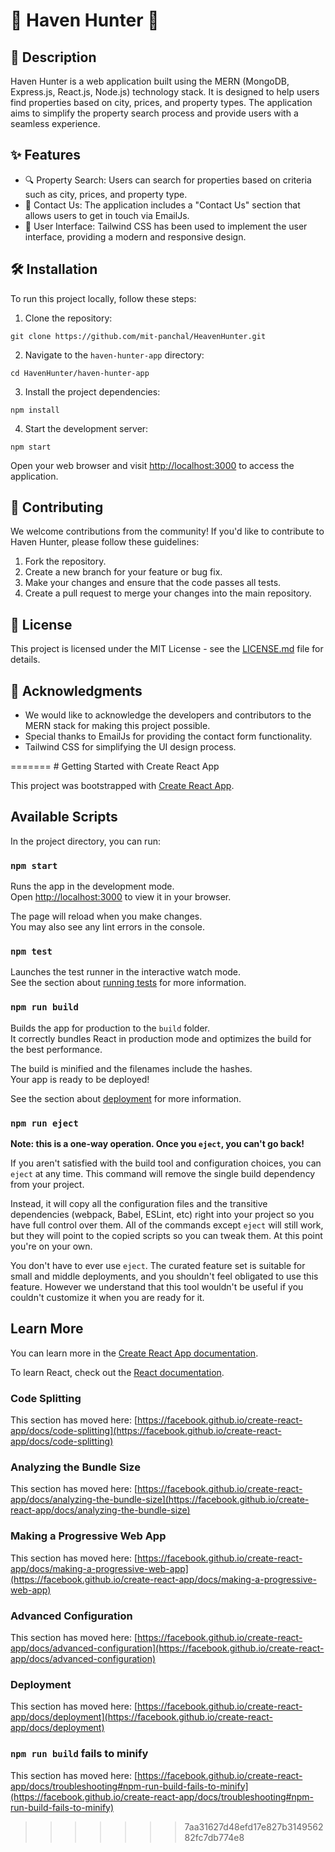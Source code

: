 <body>

  <h1>🏡 Haven Hunter 🏡</h1>

  <h2>📝 Description</h2>

  <p>Haven Hunter is a web application built using the MERN (MongoDB, Express.js, React.js, Node.js) technology stack.
    It is designed to help users find properties based on city, prices, and property types. The application aims to
    simplify the property search process and provide users with a seamless experience.</p>

  <h2>✨ Features</h2>

  <ul>
    <li>🔍 Property Search: Users can search for properties based on criteria such as city, prices, and property type.</li>
    <li>📧 Contact Us: The application includes a "Contact Us" section that allows users to get in touch via EmailJs.</li>
    <li>🎨 User Interface: Tailwind CSS has been used to implement the user interface, providing a modern and responsive
      design.</li>
  </ul>

  <h2>🛠️ Installation</h2>

  <p>To run this project locally, follow these steps:</p>

  <ol>
    <li>Clone the repository:</li>
  </ol>

  <pre><code>git clone https://github.com/mit-panchal/HeavenHunter.git</code></pre>

  <ol start="2">
    <li>Navigate to the <code>haven-hunter-app</code> directory:</li>
  </ol>

  <pre><code>cd HavenHunter/haven-hunter-app</code></pre>

  <ol start="3">
    <li>Install the project dependencies:</li>
  </ol>

  <pre><code>npm install</code></pre>

  <ol start="4">
    <li>Start the development server:</li>
  </ol>

  <pre><code>npm start</code></pre>

  <p>Open your web browser and visit <a href="http://localhost:3000">http://localhost:3000</a> to access the
    application.</p>

  <h2>🤝 Contributing</h2>

  <p>We welcome contributions from the community! If you'd like to contribute to Haven Hunter, please follow these
    guidelines:</p>

  <ol>
    <li>Fork the repository.</li>
    <li>Create a new branch for your feature or bug fix.</li>
    <li>Make your changes and ensure that the code passes all tests.</li>
    <li>Create a pull request to merge your changes into the main repository.</li>
  </ol>

  <h2>📄 License</h2>

  <p>This project is licensed under the MIT License - see the <a href="LICENSE.md">LICENSE.md</a> file for details.
  </p>

  <h2>🙏 Acknowledgments</h2>

  <ul>
    <li>We would like to acknowledge the developers and contributors to the MERN stack for making this project possible.
    </li>
    <li>Special thanks to EmailJs for providing the contact form functionality.</li>
    <li>Tailwind CSS for simplifying the UI design process.</li>
  </ul>

</body>
=======
# Getting Started with Create React App

This project was bootstrapped with [Create React App](https://github.com/facebook/create-react-app).

## Available Scripts

In the project directory, you can run:

### `npm start`

Runs the app in the development mode.\
Open [http://localhost:3000](http://localhost:3000) to view it in your browser.

The page will reload when you make changes.\
You may also see any lint errors in the console.

### `npm test`

Launches the test runner in the interactive watch mode.\
See the section about [running tests](https://facebook.github.io/create-react-app/docs/running-tests) for more information.

### `npm run build`

Builds the app for production to the `build` folder.\
It correctly bundles React in production mode and optimizes the build for the best performance.

The build is minified and the filenames include the hashes.\
Your app is ready to be deployed!

See the section about [deployment](https://facebook.github.io/create-react-app/docs/deployment) for more information.

### `npm run eject`

**Note: this is a one-way operation. Once you `eject`, you can't go back!**

If you aren't satisfied with the build tool and configuration choices, you can `eject` at any time. This command will remove the single build dependency from your project.

Instead, it will copy all the configuration files and the transitive dependencies (webpack, Babel, ESLint, etc) right into your project so you have full control over them. All of the commands except `eject` will still work, but they will point to the copied scripts so you can tweak them. At this point you're on your own.

You don't have to ever use `eject`. The curated feature set is suitable for small and middle deployments, and you shouldn't feel obligated to use this feature. However we understand that this tool wouldn't be useful if you couldn't customize it when you are ready for it.

## Learn More

You can learn more in the [Create React App documentation](https://facebook.github.io/create-react-app/docs/getting-started).

To learn React, check out the [React documentation](https://reactjs.org/).

### Code Splitting

This section has moved here: [https://facebook.github.io/create-react-app/docs/code-splitting](https://facebook.github.io/create-react-app/docs/code-splitting)

### Analyzing the Bundle Size

This section has moved here: [https://facebook.github.io/create-react-app/docs/analyzing-the-bundle-size](https://facebook.github.io/create-react-app/docs/analyzing-the-bundle-size)

### Making a Progressive Web App

This section has moved here: [https://facebook.github.io/create-react-app/docs/making-a-progressive-web-app](https://facebook.github.io/create-react-app/docs/making-a-progressive-web-app)

### Advanced Configuration

This section has moved here: [https://facebook.github.io/create-react-app/docs/advanced-configuration](https://facebook.github.io/create-react-app/docs/advanced-configuration)

### Deployment

This section has moved here: [https://facebook.github.io/create-react-app/docs/deployment](https://facebook.github.io/create-react-app/docs/deployment)

### `npm run build` fails to minify

This section has moved here: [https://facebook.github.io/create-react-app/docs/troubleshooting#npm-run-build-fails-to-minify](https://facebook.github.io/create-react-app/docs/troubleshooting#npm-run-build-fails-to-minify)
>>>>>>> 7aa31627d48efd17e827b314956282fc7db774e8
